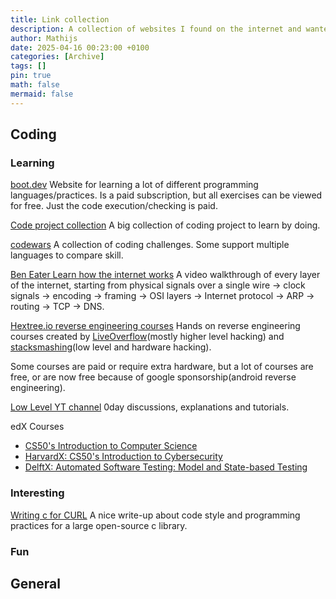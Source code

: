 ```yaml
---
title: Link collection
description: A collection of websites I found on the internet and wanted to keep.
author: Mathijs
date: 2025-04-16 00:23:00 +0100
categories: [Archive]
tags: []
pin: true
math: false
mermaid: false
---
```


## Coding

### Learning

[boot.dev](https://www.boot.dev/)
Website for learning a lot of different programming languages/practices.
Is a paid subscription, but all exercises can be viewed for free. Just the code execution/checking is paid.

[Code project collection](https://github.com/practical-tutorials/project-based-learning)
A big collection of coding project to learn by doing.

[codewars](https://codewars.com/)
A collection of coding challenges. Some support multiple languages to compare skill.

[Ben Eater Learn how the internet works](https://eater.net/inet)
A video walkthrough of every layer of the internet, starting from physical signals over a single wire -> clock signals -> encoding -> framing -> OSI layers -> Internet protocol -> ARP -> routing -> TCP -> DNS.

[Hextree.io reverse engineering courses](https://app.hextree.io/map)
Hands on reverse engineering courses created by [LiveOverflow](https://www.youtube.com/LiveOverflow)(mostly higher level hacking) and [stacksmashing](https://www.youtube.com/stacksmashing)(low level and hardware hacking).

Some courses are paid or require extra hardware, but a lot of courses are free, or are now free because of google sponsorship(android reverse engineering).

[Low Level YT channel](https://www.youtube.com/@LowLevelTV)
0day discussions, explanations and tutorials.

edX Courses
  - [CS50's Introduction to Computer Science](https://www.edx.org/learn/computer-science/harvard-university-cs50-s-introduction-to-computer-science)
  - [HarvardX: CS50's Introduction to Cybersecurity](https://www.edx.org/learn/cybersecurity/harvard-university-cs50-s-introduction-to-cybersecurity)
  - [DelftX: Automated Software Testing: Model and State-based Testing](https://www.edx.org/learn/software-testing/delft-university-of-technology-automated-software-testing-model-and-state-based-testing)
  

### Interesting

[Writing c for CURL](https://daniel.haxx.se/blog/2025/04/07/writing-c-for-curl/)
A nice write-up about code style and programming practices for a large open-source c library.

### Fun

## General
